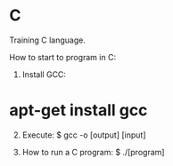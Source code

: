 # C
Training C language.

How to start to program in C:

1. Install GCC:
  # apt-get install gcc

2. Execute:
  $ gcc -o [output] [input]

3. How to run a C program:
  $ ./[program]

